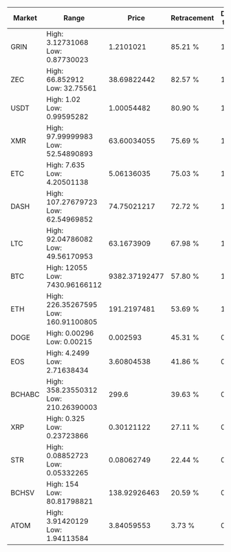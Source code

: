| Market | Range | Price| Retracement | Doubles to 50% |
| --- | --- | --- | --- | --- |
| GRIN | High: 3.12731068<br />Low: 0.87730023 | 1.2101021 | 85.21 % | 1.65 |
| ZEC | High: 66.852912<br />Low: 32.75561 | 38.69822442 | 82.57 % | 1.29 |
| USDT | High: 1.02<br />Low: 0.99595282 | 1.00054482 | 80.90 % | 1.01 |
| XMR | High: 97.99999983<br />Low: 52.54890893 | 63.60034055 | 75.69 % | 1.18 |
| ETC | High: 7.635<br />Low: 4.20501138 | 5.06136035 | 75.03 % | 1.17 |
| DASH | High: 107.27679723<br />Low: 62.54969852 | 74.75021217 | 72.72 % | 1.14 |
| LTC | High: 92.04786082<br />Low: 49.56170953 | 63.1673909 | 67.98 % | 1.12 |
| BTC | High: 12055<br />Low: 7430.96166112 | 9382.37192477 | 57.80 % | 1.04 |
| ETH | High: 226.35267595<br />Low: 160.91100805 | 191.2197481 | 53.69 % | 1.01 |
| DOGE | High: 0.00296<br />Low: 0.00215 | 0.002593 | 45.31 % | 0.00 |
| EOS | High: 4.2499<br />Low: 2.71638434 | 3.60804538 | 41.86 % | 0.00 |
| BCHABC | High: 358.23550312<br />Low: 210.26390003 | 299.6 | 39.63 % | 0.00 |
| XRP | High: 0.325<br />Low: 0.23723866 | 0.30121122 | 27.11 % | 0.00 |
| STR | High: 0.08852723<br />Low: 0.05332265 | 0.08062749 | 22.44 % | 0.00 |
| BCHSV | High: 154<br />Low: 80.81798821 | 138.92926463 | 20.59 % | 0.00 |
| ATOM | High: 3.91420129<br />Low: 1.94113584 | 3.84059553 | 3.73 % | 0.00 |
